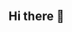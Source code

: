 ## Hi there 👋

<!--
**sanngeis/sanngeis** is a ✨ _special_ ✨ repository because its `README.md` (this file) appears on your GitHub profile.

Here are some ideas to get you started:

- 🔭 I’m currently working on my GIS certificate
- 🌱 I’m currently learning Physical Geography & Python
- 😄 Pronouns: she/her
- ⚡ Fun fact: I have a Standard Schnauzer named Baker and we love to hike together
-->
